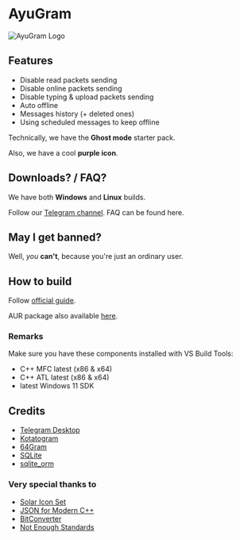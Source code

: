 # AyuGram

![AyuGram Logo](.github/AyuGram.png)

## Features

- Disable read packets sending
- Disable online packets sending
- Disable typing & upload packets sending
- Auto offline
- Messages history (+ deleted ones)
- Using scheduled messages to keep offline

Technically, we have the **Ghost mode** starter pack.

Also, we have a cool **purple icon**.

## Downloads? / FAQ?

We have both **Windows** and **Linux** builds.

Follow our [Telegram channel](https://t.me/ayugram1338). FAQ can be found here.

## May I get banned?

Well, *you* **can't**, because you're just an ordinary user.

## How to build

Follow [official guide](https://github.com/AyuGram/AyuGramDesktop/blob/dev/docs/building-win-x64.md).

AUR package also available [here](https://aur.archlinux.org/packages/ayugram-desktop-git).

### Remarks

Make sure you have these components installed with VS Build Tools:
- C++ MFC latest (x86 & x64)
- C++ ATL latest (x86 & x64)
- latest Windows 11 SDK

## Credits

- [Telegram Desktop](https://github.com/telegramdesktop/tdesktop)
- [Kotatogram](https://github.com/kotatogram/kotatogram-desktop)
- [64Gram](https://github.com/TDesktop-x64/tdesktop)
- [SQLite](https://github.com/sqlite/sqlite)
- [sqlite_orm](https://github.com/fnc12/sqlite_orm)

### Very special thanks to

- [Solar Icon Set](https://solariconset.com/)
- [JSON for Modern C++](https://github.com/nlohmann/json)
- [BitConverter](https://github.com/YanjieHe/BitConverter)
- [Not Enough Standards](https://github.com/Alairion/not-enough-standards)
